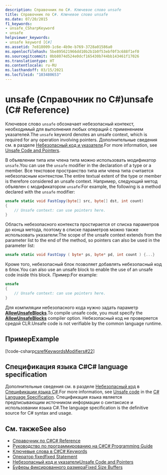 ```yaml
---
description: Справочник по C#. Ключевое слово unsafe
title: Справочник по C#. Ключевое слово unsafe
ms.date: 07/20/2015
f1_keywords:
- unsafe_CSharpKeyword
- unsafe
helpviewer_keywords:
- unsafe keyword [C#]
ms.assetid: 7e818009-1c6e-4b9e-b769-3728a01586a0
ms.openlocfilehash: 5be895621966dd10b2b1b0f53ebf0f3c688f1ef0
ms.sourcegitcommit: 0bb8074d524e0dcf165430b744bb143461f17026
ms.translationtype: HT
ms.contentlocale: ru-RU
ms.lasthandoff: 03/15/2021
ms.locfileid: "103480653"
---
```

# <a name="unsafe-c-reference"></a><span data-ttu-id="53cf6-103">unsafe (Справочник по C#)</span><span class="sxs-lookup"><span data-stu-id="53cf6-103">unsafe (C# Reference)</span></span>

<span data-ttu-id="53cf6-104">Ключевое слово `unsafe` обозначает небезопасный контекст, необходимый для выполнения любых операций с применением указателей.</span><span class="sxs-lookup"><span data-stu-id="53cf6-104">The `unsafe` keyword denotes an unsafe context, which is required for any operation involving pointers.</span></span> <span data-ttu-id="53cf6-105">Дополнительные сведения см. в разделе [Небезопасный код и указатели](../../programming-guide/unsafe-code-pointers/index.md).</span><span class="sxs-lookup"><span data-stu-id="53cf6-105">For more information, see [Unsafe Code and Pointers](../../programming-guide/unsafe-code-pointers/index.md).</span></span>

<span data-ttu-id="53cf6-106">В объявлении типа или члена типа можно использовать модификатор `unsafe`.</span><span class="sxs-lookup"><span data-stu-id="53cf6-106">You can use the `unsafe` modifier in the declaration of a type or a member.</span></span> <span data-ttu-id="53cf6-107">Все текстовое пространство типа или члена типа считается небезопасным контекстом.</span><span class="sxs-lookup"><span data-stu-id="53cf6-107">The entire textual extent of the type or member is therefore considered an unsafe context.</span></span> <span data-ttu-id="53cf6-108">Например, следующий метод объявлен с модификатором `unsafe`:</span><span class="sxs-lookup"><span data-stu-id="53cf6-108">For example, the following is a method declared with the `unsafe` modifier:</span></span>

```csharp
unsafe static void FastCopy(byte[] src, byte[] dst, int count)
{
    // Unsafe context: can use pointers here.
}
```

<span data-ttu-id="53cf6-109">Область небезопасного контекста простирается от списка параметров до конца метода, поэтому в списке параметров можно также использовать указатели:</span><span class="sxs-lookup"><span data-stu-id="53cf6-109">The scope of the unsafe context extends from the parameter list to the end of the method, so pointers can also be used in the parameter list:</span></span>

```csharp
unsafe static void FastCopy ( byte* ps, byte* pd, int count ) {...}
```

<span data-ttu-id="53cf6-110">Кроме того, небезопасный блок позволяет добавлять небезопасный код в блок.</span><span class="sxs-lookup"><span data-stu-id="53cf6-110">You can also use an unsafe block to enable the use of an unsafe code inside this block.</span></span> <span data-ttu-id="53cf6-111">Пример:</span><span class="sxs-lookup"><span data-stu-id="53cf6-111">For example:</span></span>

```csharp
unsafe
{
    // Unsafe context: can use pointers here.
}
```

<span data-ttu-id="53cf6-112">Для компиляции небезопасного кода нужно задать параметр [**AllowUnsafeBlocks**](../compiler-options/language.md#allowunsafeblocks).</span><span class="sxs-lookup"><span data-stu-id="53cf6-112">To compile unsafe code, you must specify the [**AllowUnsafeBlocks**](../compiler-options/language.md#allowunsafeblocks) compiler option.</span></span> <span data-ttu-id="53cf6-113">Небезопасный код не проверяется средой CLR.</span><span class="sxs-lookup"><span data-stu-id="53cf6-113">Unsafe code is not verifiable by the common language runtime.</span></span>

## <a name="example"></a><span data-ttu-id="53cf6-114">Пример</span><span class="sxs-lookup"><span data-stu-id="53cf6-114">Example</span></span>

[!code-csharp[csrefKeywordsModifiers#22](~/samples/snippets/csharp/VS_Snippets_VBCSharp/csrefKeywordsModifiers/CS/csrefKeywordsModifiers.cs#22)]

## <a name="c-language-specification"></a><span data-ttu-id="53cf6-115">Спецификация языка C#</span><span class="sxs-lookup"><span data-stu-id="53cf6-115">C# language specification</span></span>

<span data-ttu-id="53cf6-116">Дополнительные сведения см. в разделе [Небезопасный код](~/_csharplang/spec/unsafe-code.md) в [Спецификации языка C#](/dotnet/csharp/language-reference/language-specification/introduction).</span><span class="sxs-lookup"><span data-stu-id="53cf6-116">For more information, see [Unsafe code](~/_csharplang/spec/unsafe-code.md) in the [C# Language Specification](/dotnet/csharp/language-reference/language-specification/introduction).</span></span> <span data-ttu-id="53cf6-117">Спецификация языка является предписывающим источником информации о синтаксисе и использовании языка C#.</span><span class="sxs-lookup"><span data-stu-id="53cf6-117">The language specification is the definitive source for C# syntax and usage.</span></span>

## <a name="see-also"></a><span data-ttu-id="53cf6-118">См. также</span><span class="sxs-lookup"><span data-stu-id="53cf6-118">See also</span></span>

- [<span data-ttu-id="53cf6-119">Справочник по C#</span><span class="sxs-lookup"><span data-stu-id="53cf6-119">C# Reference</span></span>](../index.md)
- [<span data-ttu-id="53cf6-120">Руководство по программированию на C#</span><span class="sxs-lookup"><span data-stu-id="53cf6-120">C# Programming Guide</span></span>](../../programming-guide/index.md)
- [<span data-ttu-id="53cf6-121">Ключевые слова в C#</span><span class="sxs-lookup"><span data-stu-id="53cf6-121">C# Keywords</span></span>](index.md)
- [<span data-ttu-id="53cf6-122">Оператор fixed</span><span class="sxs-lookup"><span data-stu-id="53cf6-122">fixed Statement</span></span>](fixed-statement.md)
- [<span data-ttu-id="53cf6-123">Небезопасный код и указатели</span><span class="sxs-lookup"><span data-stu-id="53cf6-123">Unsafe Code and Pointers</span></span>](../../programming-guide/unsafe-code-pointers/index.md)
- [<span data-ttu-id="53cf6-124">Буферы фиксированного размера</span><span class="sxs-lookup"><span data-stu-id="53cf6-124">Fixed Size Buffers</span></span>](../../programming-guide/unsafe-code-pointers/fixed-size-buffers.md)
